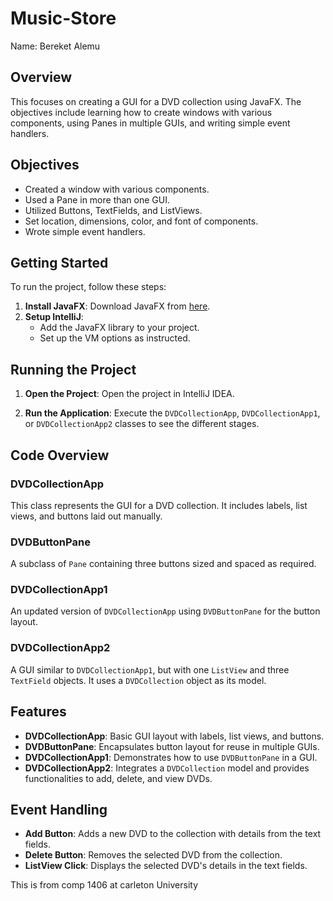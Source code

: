 # Music-Store

Name: Bereket Alemu

## Overview
This focuses on creating a GUI for a DVD collection using JavaFX. The objectives include learning how to create windows with various components, using Panes in multiple GUIs, and writing simple event handlers.

## Objectives
- Created a window with various components.
- Used a Pane in more than one GUI.
- Utilized Buttons, TextFields, and ListViews.
- Set location, dimensions, color, and font of components.
- Wrote simple event handlers.

## Getting Started
To run the project, follow these steps:

1. **Install JavaFX**: Download JavaFX from [here](https://gluonhq.com/products/javafx/).
2. **Setup IntelliJ**:
    - Add the JavaFX library to your project.
    - Set up the VM options as instructed.

## Running the Project
1. **Open the Project**: Open the project in IntelliJ IDEA.

2. **Run the Application**: Execute the `DVDCollectionApp`, `DVDCollectionApp1`, or `DVDCollectionApp2` classes to see the different stages.

## Code Overview

### DVDCollectionApp
This class represents the GUI for a DVD collection. It includes labels, list views, and buttons laid out manually.

### DVDButtonPane
A subclass of `Pane` containing three buttons sized and spaced as required.

### DVDCollectionApp1
An updated version of `DVDCollectionApp` using `DVDButtonPane` for the button layout.

### DVDCollectionApp2
A GUI similar to `DVDCollectionApp1`, but with one `ListView` and three `TextField` objects. It uses a `DVDCollection` object as its model.

## Features
- **DVDCollectionApp**: Basic GUI layout with labels, list views, and buttons.
- **DVDButtonPane**: Encapsulates button layout for reuse in multiple GUIs.
- **DVDCollectionApp1**: Demonstrates how to use `DVDButtonPane` in a GUI.
- **DVDCollectionApp2**: Integrates a `DVDCollection` model and provides functionalities to add, delete, and view DVDs.

## Event Handling
- **Add Button**: Adds a new DVD to the collection with details from the text fields.
- **Delete Button**: Removes the selected DVD from the collection.
- **ListView Click**: Displays the selected DVD's details in the text fields.


This is from comp 1406 at carleton University
